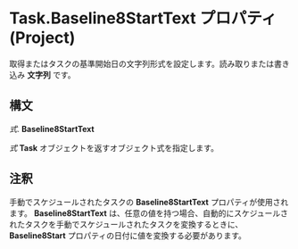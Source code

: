 
# Task.Baseline8StartText プロパティ (Project)

取得またはタスクの基準開始日の文字列形式を設定します。読み取りまたは書き込み **文字列** です。


## 構文

 _式_. **Baseline8StartText**

 _式_ **Task** オブジェクトを返すオブジェクト式を指定します。


## 注釈

手動でスケジュールされたタスクの **Baseline8StartText** プロパティが使用されます。 **Baseline8StartText** は、任意の値を持つ場合、自動的にスケジュールされたタスクを手動でスケジュールされたタスクを変換するときに、 **Baseline8Start** プロパティの日付に値を変換する必要があります。

